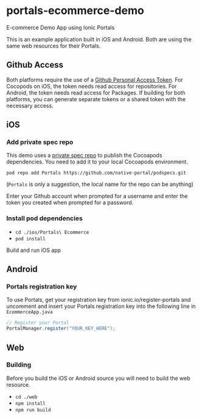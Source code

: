 # portals-ecommerce-demo
E-commerce Demo App using Ionic Portals

This is an example application built in iOS and Android. Both are using the same web resources for their Portals.

## Github Access

Both platforms require the use of a [Github Personal Access Token](https://docs.github.com/en/github/authenticating-to-github/creating-a-personal-access-token). For Cocopods on iOS, the token needs read access for repositories. For Android, the token needs read access for Packages. If building for both platforms, you can generate separate tokens or a shared token with the necessary access.

## iOS
### Add private spec repo

This demo uses a [private spec repo](https://guides.cocoapods.org/making/private-cocoapods.html) to publish the Cocoapods dependencies. You need to add it to your local Cocoapods environment.

```
pod repo add Portals https://github.com/native-portal/podspecs.git
```

(`Portals` is only a suggestion, the local name for the repo can be anything)

Enter your Github account when prompted for a username and enter the token you created when prompted for a password.

### Install pod dependencies
- `cd ./ios/Portals\ Ecommerce`
- `pod install`

Build and run iOS app

## Android
### Portals registration key

To use Portals, get your registration key from ionic.io/register-portals and uncomment and insert your Portals registration key into the following line in `EcommerceApp.java`

```Java
// Register your Portal
PortalManager.register("YOUR_KEY_HERE");
```

## Web
### Building

Before you build the iOS or Android source you will need to build the web resource.
- `cd ./web`
- `npm install`
- `npm run build`
